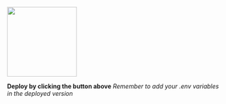 
[<img src="https://cdn.gomix.com/2bdfb3f8-05ef-4035-a06e-2043962a3a13%2Fremix-button.svg" width="163px" />](https://glitch.com/edit/#!/import/github/abonazari/mongodb)

**Deploy by clicking the button above**
_Remember to add your .env variables in the deployed version_
